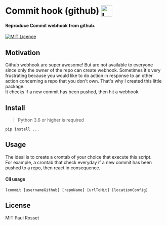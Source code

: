 # Commit hook (github) <img src="rope.png" alt="Logo" height="35" align="top" />

#### Reproduce Commit webhook from github.

[![MIT Licence](https://badges.frapsoft.com/os/mit/mit.svg?v=103)](https://opensource.org/licenses/mit-license.php)

## Motivation

Github webhook are super awesome! But are not available to everyone since only the owner of the repo can create webhook. Sometimes it's very frustrating because you would like to do action in response to an other action concerning a repo that you don't own.
That's why I created this little package.  
It checks if a new commit has been pushed, then hit a webhook.

## Install

> Python 3.6 or higher is required

`pip install ...`

## Usage

The ideal is to create a crontab of your choice that execute this script.  
For example, a crontab that check everyday if a new commit has been pushed to a repo, then react in consequence.

#### Cli usage

`lcommit [usernameGithub] [repoName] [urlToHit] [locationConfig]`

## License

MIT Paul Rosset
